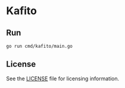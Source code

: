 # Kafito

## Run

```
go run cmd/kafito/main.go
```

## License

See the [LICENSE](./LICENSE) file for licensing information.
